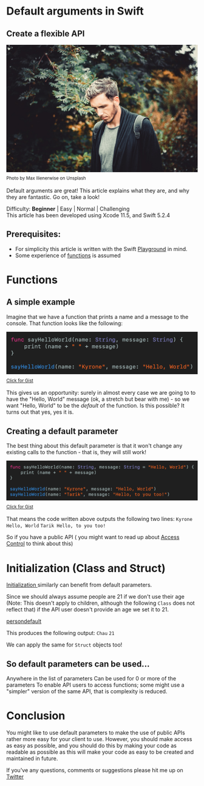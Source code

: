 # Default arguments in Swift
## Create a flexible API

![Photo by Max Ilienerwise on Unsplash](Images/max-ilienerwise-AkUOsKjuTPk-unsplash.jpg)<br/>
<sub>Photo by Max Ilienerwise on Unsplash<sub>

Default arguments are great! This article explains what they are, and why they are fantastic. Go on, take a look!

Difficulty: **Beginner** | Easy | Normal | Challenging<br/>
This article has been developed using Xcode 11.5, and Swift 5.2.4

## Prerequisites: 
* For simplicity this article is written with the Swift [Playground](https://medium.com/@stevenpcurtis.sc/coding-in-swift-playgrounds-1a5563efa089) in mind.
* Some experience of [functions](https://levelup.gitconnected.com/functions-in-swift-7e488190a011) is assumed

# Functions
## A simple example
Imagine that we have a function that prints a name and a message to the console. That function looks like the following:

![helloworldoriginal.png](Images/helloworldoriginal.png)<br>
<sub>[Click for Gist](https://gist.github.com/stevencurtis/3508942cb6ca90fcf5a5377f4393f27b) <sub>

This gives us an opportunity: surely in almost every case we are going to to have the "Hello, World" message (ok, a stretch but bear with me) - so we want "Hello, World" to be the *default* of the function. Is this possible? It turns out that yes, yes it is.

## Creating a default parameter
The best thing about this default parameter is that it won't change any existing calls to the function - that is, they will still work! 

![helloworlddefault.png](Images/helloworlddefault.png)<br>
<sub>[Click for Gist](https://gist.github.com/stevencurtis/3a52a0062685ebdb85f8a421755122d6) <sub>

That means the code written above outputs the following two lines:
`Kyrone Hello, World`
`Tarik Hello, to you too!`

So if you have a public API ( you might want to read up about [Access Control](https://medium.com/swift-coding/access-control-in-swift-71228704654a) to think about this)

# Initialization (Class and Struct)
[Initialization ](https://medium.com/@stevenpcurtis.sc/swift-initializers-fc12908a9106) similarly can benefit from default parameters. 

Since we should always assume people are 21 if we don't use their age (Note: This doesn't apply to children, although the following `Class` does not reflect that) if the API user doesn't provide an age we set it to 21.

[persondefault](https://gist.github.com/stevencurtis/c0d4b662a4fe514b22ed9f96eea952e1)

This produces the following output:
`Chau`
`21`

We can apply the same for `Struct` objects too!

## So default parameters can be used...
Anywhere in the list of parameters
Can be used for 0 or more of the parameters
To enable API users to access functions; some might use a "simpler" version of the same API, that is complexity is reduced.

# Conclusion
You might like to use default parameters to make the use of public APIs rather more easy for your client to use. However, you should make access as easy as possible, and you should do this by making your code as readable as possible as this will make your code as easy to be created and maintained in future.

If you've any questions, comments or suggestions please hit me up on [Twitter](https://twitter.com/stevenpcurtis) 

